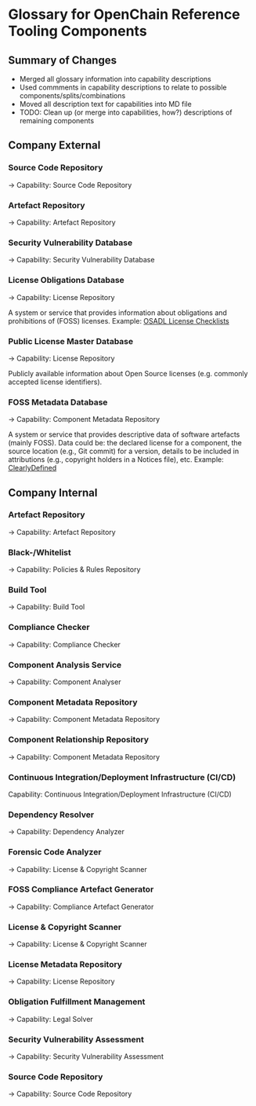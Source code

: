 # Glossary for OpenChain Reference Tooling Components

## Summary of Changes
- Merged all glossary information into capability descriptions
- Used commments in capability descriptions to relate to possible components/splits/combinations
- Moved all description text for capabilities into MD file
- TODO: Clean up (or merge into capabilities, how?) descriptions of remaining components

## Company External

### Source Code Repository

-> Capability: Source Code Repository

### Artefact Repository

-> Capability: Artefact Repository

### Security Vulnerability Database

-> Capability: Security Vulnerability Database

### License Obligations Database

-> Capability: License Repository

A system or service that provides information about obligations and prohibitions of (FOSS) licenses. Example: [OSADL License Checklists](https://www.osadl.org/Open-Source-License-Checklists.oss-compliance-lists.0.html)

### Public License Master Database

-> Capability: License Repository

Publicly available information about Open Source licenses (e.g. commonly accepted license identifiers).

### FOSS Metadata Database

-> Capability: Component Metadata Repository

A system or service that provides descriptive data of software artefacts (mainly FOSS). Data could be: the declared license for a component, the source location (e.g., Git commit) for a version, details to be included in attributions (e.g., copyright holders in a Notices file), etc.
Example: [ClearlyDefined](https://clearlydefined.io/)

## Company Internal

### Artefact Repository

-> Capability: Artefact Repository

### Black-/Whitelist

-> Capability: Policies & Rules Repository

### Build Tool

-> Capability: Build Tool

### Compliance Checker

-> Capability: Compliance Checker

### Component Analysis Service

-> Capability: Component Analyser

### Component Metadata Repository

-> Capability: Component Metadata Repository

### Component Relationship Repository

-> Capability: Component Metadata Repository

### Continuous Integration/Deployment Infrastructure (CI/CD)

Capability: Continuous Integration/Deployment Infrastructure (CI/CD)

### Dependency Resolver

-> Capability: Dependency Analyzer

### Forensic Code Analyzer

-> Capability: License & Copyright Scanner

### FOSS Compliance Artefact Generator

-> Capability: Compliance Artefact Generator

### License & Copyright Scanner

-> Capability: License & Copyright Scanner

### License Metadata Repository

-> Capability: License Repository

### Obligation Fulfillment Management

-> Capability: Legal Solver

### Security Vulnerability Assessment

-> Capability: Security Vulnerability Assessment

### Source Code Repository

-> Capability: Source Code Repository
